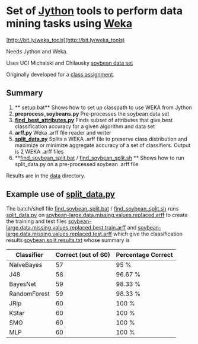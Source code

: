 # Set of [Jython](http://www.jython.org/) tools to perform data mining tasks using [Weka](http://www.cs.waikato.ac.nz/ml/weka/)

[http://bit.ly/weka_tools](http://bit.ly/weka_tools)

Needs Jython and Weka.

Uses UCI Michalski and Chilausky [soybean data set](http://archive.ics.uci.edu/ml/machine-learning-databases/soybean/ "soybean data")

Originally developed for a [class assignment](http://bit.ly/weka_data_mining).

## Summary
1. ** setup.bat** Shows how to set up classpath to use WEKA from Jython
2. **preprocess_soybeans.py** Pre-processes the soybean data set
3. **[find_best_attributes.py](http://github.com/peterwilliams97/weka_tools/blob/master/find_best_attributes.py)** Finds subset of attributes that give best classification accuracy for a given algorithm and data set
4. **arff.py** Weka .arff file reader and writer
5. **[split_data.py](http://bit.ly/split_data)** Splits a WEKA .arff file to preserve class distribution and maximize or minimize aggregate accuracy of a set of classifiers. Output is 2 WEKA .arff files
6. **[find_soybean_split.bat](http://github.com/peterwilliams97/weka_tools/blob/master/find_soybean_split.bat) / [find_soybean_split.sh](http://github.com/peterwilliams97/weka_tools/blob/master/find_soybean_split.sh) ** Shows how to run split_data.py on a pre-processed soybean .arff file

Results are in the [data](http://github.com/peterwilliams97/weka_tools/tree/master/data/) directory.

## Example use of [split_data.py](http://bit.ly/split_data)
The batch/shell file [find_soybean_split.bat](http://github.com/peterwilliams97/weka_tools/blob/master/find_soybean_split.bat) / [find_soybean_split.sh](http://github.com/peterwilliams97/weka_tools/blob/master/find_soybean_split.sh) runs [split_data.py](http://github.com/peterwilliams97/weka_tools/blob/master/data/soybean-large.data.orig.best.train.arff) on [soybean-large.data.missing.values.replaced.arff](http://github.com/peterwilliams97/weka_tools/blob/master/data/soybean-large.data.missing.values.replaced.arff) to create the training and test files [soybean-large.data.missing.values.replaced.best.train.arff](http://github.com/peterwilliams97/weka_tools/blob/master/data/soybean-large.data.missing.values.replaced.best.train.arff) and [soybean-large.data.missing.values.replaced.test.arff](http://github.com/peterwilliams97/weka_tools/blob/master/data/soybean-large.data.missing.values.replaced.test.arff) which give the classification results [soybean.split.results.txt](http://github.com/peterwilliams97/weka_tools/blob/master/data/soybean.split.results.txt) whose summary is

Classifier | Correct (out of 60) | Percentage Correct
-----------|---------------------|------------------
NaiveBayes |     57              | 95 %
J48        |     58              | 96.67 %
BayesNet   |     59              | 98.33 %
RandomForest |   59              | 98.33 %
JRip      |      60              | 100 %
KStar     |      60              | 100 %
SMO       |      60              | 100 %
MLP       |      60              | 100 %